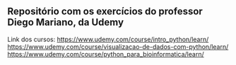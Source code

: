 ## Repositório com os exercícios do professor Diego Mariano, da Udemy

Link dos cursos:
https://www.udemy.com/course/intro_python/learn/
https://www.udemy.com/course/visualizacao-de-dados-com-python/learn/
https://www.udemy.com/course/python_para_bioinformatica/learn/
